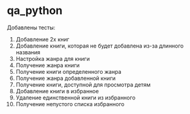 # qa_python
Добавлены тесты:

1. Добавление 2х книг
2. Добавление книги, которая не будет добавлена из-за длинного названия
3. Настройка жанра для книги
4. Получение жанра книги
5. Получение книги определенного жанра
6. Получение жанра добавленной книги
7. Получение книги, доступной для просмотра детям
8. Добавление книги в избранное
9. Удаление единственной книги из избранного
10. Получение непустого списка избранного